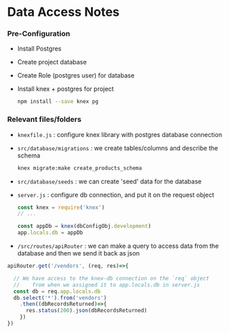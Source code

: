 # Data Access Notes

### Pre-Configuration

- Install Postgres
- Create project database
- Create Role (postgres user) for database

- Install knex + postgres for project

  ```sh
  npm install --save knex pg
  ```


### Relevant files/folders
+ `knexfile.js` : configure knex library with postgres database connection

+ `src/database/migrations` : we create tables/columns and describe the schema

  ```sh
  knex migrate:make create_products_schema
  ```

+ `src/database/seeds` : we can create 'seed' data for the database


+ `server.js` : configure db connection, and put it on the request object

  ```js
  const knex = require('knex')
  // ...

  const appDb = knex(dbConfigObj.development)
  app.locals.db = appDb
  ```

+ `/src/routes/apiRouter` : we can make a query to access data from the database and then we send it back as json
```js
apiRouter.get('/vendors', (req, res)=>{

  // We have access to the knex-db connection on the `req` object
  //    from when we assigned it to app.locals.db in server.js
  const db = req.app.locals.db
  db.select('*').from('vendors')
    .then((dbRecordsReturned)=>{
      res.status(200).json(dbRecordsReturned)
    })
})
```
